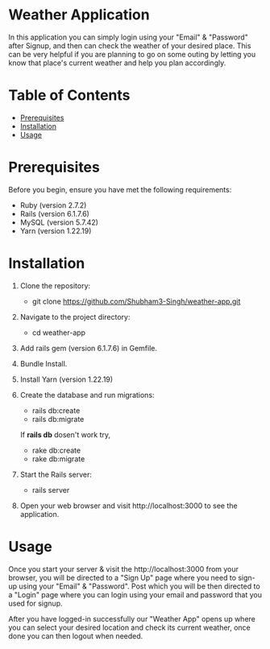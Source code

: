 # Weather Application

In this application you can simply login using your "Email" & "Password" after Signup, and then can check the weather of your desired place. This can be very helpful if you are planning to go on some outing by letting you know that place's current weather and help you plan accordingly.

# Table of Contents

- [Prerequisites](#prerequisites)
- [Installation](#installation)
- [Usage](#usage)

# Prerequisites

Before you begin, ensure you have met the following requirements:

- Ruby (version 2.7.2)
- Rails (version 6.1.7.6)
- MySQL (version 5.7.42)
- Yarn (version 1.22.19)

# Installation

1. Clone the repository:
   
    - git clone https://github.com/Shubham3-Singh/weather-app.git

2. Navigate to the project directory:
   
    - cd weather-app

3. Add rails gem (version 6.1.7.6) in Gemfile.
   
4. Bundle Install.
   
5. Install Yarn (version 1.22.19)
   
6. Create the database and run migrations:
    
    - rails db:create
    - rails db:migrate
      
   If **rails db** dosen't work try,

    - rake db:create
    - rake db:migrate
      
7. Start the Rails server:
    
     - rails server

8. Open your web browser and visit http://localhost:3000 to see the application.

# Usage
  Once you start your server & visit the http://localhost:3000 from your browser, you will be directed to a "Sign      Up" page where you need to sign-up using your "Email" & "Password". Post which you will be then directed to a        "Login" page where you can login using your email and password that you used for signup.

  After you have logged-in successfully our "Weather App" opens up where you can select your desired location and      check its current weather, once done you can then logout when needed. 
